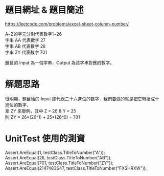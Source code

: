 # 題目網址 & 題目簡述  
https://leetcode.com/problems/excel-sheet-column-number/  

A~Z的字元分別代表數字1~26  
字串 AA 代表數字 27  
字串 AB 代表數字 28  
字串 ZY 代表數字 701  
  
題目的 Input 為一個字串，Output 為該字串對應的數字。  
  
# 解題思路  
很明顯，題目給的 Input 即代表二十六進位的數字，我們要做的就是把它轉換成十進位的數字，  
拿 ZY 來舉例，其中 Z = 26 & Y = 25  
則 ZY = 26*(26^1) + 25*(26^0) = 701  

# UnitTest 使用的測資  
Assert.AreEqual(1, testClass.TitleToNumber("A"));  
Assert.AreEqual(28, testClass.TitleToNumber("AB"));  
Assert.AreEqual(701, testClass.TitleToNumber("ZY"));  
Assert.AreEqual(2147483647, testClass.TitleToNumber("FXSHRXW"));  
